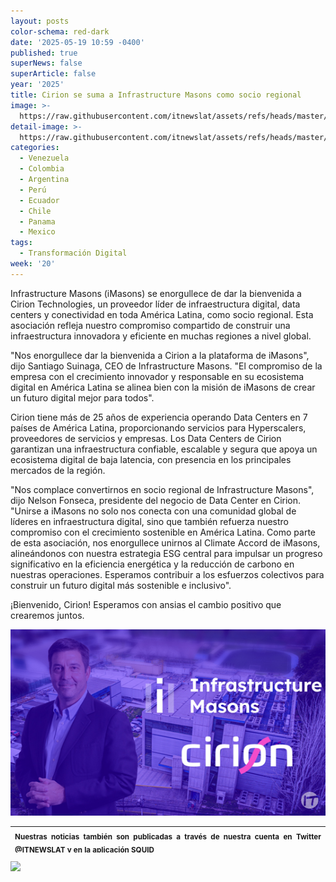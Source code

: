 ```yaml
---
layout: posts
color-schema: red-dark
date: '2025-05-19 10:59 -0400'
published: true
superNews: false
superArticle: false
year: '2025'
title: Cirion se suma a Infrastructure Masons como socio regional
image: >-
  https://raw.githubusercontent.com/itnewslat/assets/refs/heads/master/img/540x320/Mason-p.jpg
detail-image: >-
  https://raw.githubusercontent.com/itnewslat/assets/refs/heads/master/img/1024x680/Mason-g.jpg
categories:
  - Venezuela
  - Colombia
  - Argentina
  - Perú
  - Ecuador
  - Chile
  - Panama
  - Mexico
tags:
  - Transformación Digital
week: '20'
---
```

Infrastructure Masons (iMasons) se enorgullece de dar la bienvenida a Cirion Technologies, un proveedor líder de infraestructura digital, data centers y conectividad en toda América Latina, como socio regional. Esta asociación refleja nuestro compromiso compartido de construir una infraestructura innovadora y eficiente en muchas regiones a nivel global. 

"Nos enorgullece dar la bienvenida a Cirion a la plataforma de iMasons", dijo Santiago Suinaga, CEO de Infrastructure Masons. "El compromiso de la empresa con el crecimiento innovador y responsable en su ecosistema digital en América Latina se alinea bien con la misión de iMasons de crear un futuro digital mejor para todos".

Cirion tiene más de 25 años de experiencia operando Data Centers en 7 países de América Latina, proporcionando servicios para Hyperscalers, proveedores de servicios y empresas. Los Data Centers de Cirion garantizan una infraestructura confiable, escalable y segura que apoya un ecosistema digital de baja latencia, con presencia en los principales mercados de la región.

"Nos complace convertirnos en socio regional de Infrastructure Masons", dijo Nelson Fonseca, presidente del negocio de Data Center en Cirion. "Unirse a iMasons no solo nos conecta con una comunidad global de líderes en infraestructura digital, sino que también refuerza nuestro compromiso con el crecimiento sostenible en América Latina. Como parte de esta asociación, nos enorgullece unirnos al Climate Accord de iMasons, alineándonos con nuestra estrategia ESG central para impulsar un progreso significativo en la eficiencia energética y la reducción de carbono en nuestras operaciones. Esperamos contribuir a los esfuerzos colectivos para construir un futuro digital más sostenible e inclusivo". 

¡Bienvenido, Cirion! Esperamos con ansias el cambio positivo que crearemos juntos.

![](https://raw.githubusercontent.com/itnewslat/assets/refs/heads/master/img/540x320/Mason-p.jpg)

<table style="height: 42px;" width="569">
<tbody>
<tr>
<td style="text-align: justify;"><sub><strong>Nuestras noticias también son publicadas a través de nuestra cuenta en Twitter <a href="https://twitter.com/itnewslat?lang=es">@ITNEWSLAT</a> y en la aplicación <a href="https://squidapp.co/en/">SQUID</a></strong></sub></td>
</tr>
</tbody>
</table>

<img src="https://tracker.metricool.com/c3po.jpg?hash=56f88a41e39ab42c063cc51676587a04"/>
